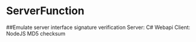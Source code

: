 # ServerFunction

##Emulate server interface signature verification
Server: C# Webapi
Client: NodeJS
MD5 checksum